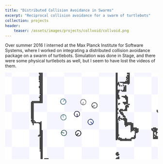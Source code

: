 ```yaml
---
title: "Distributed Collision Avoidance in Swarms"
excerpt: "Reciprocal collision avoidance for a swarm of turtlebots"
collection: projects
header:
    teaser: /assets/images/projects/collvoid/collvoid.png
---
```


Over summer 2016 I interned at the Max Planck Institute for Software Systems, where I worked on integrating a distributed collision avoidance package on a swarm of turtlebots.  Simulation was done in Stage, and there were some physical turtlebots as well, but I seem to have lost the videos of them.

![A set of turtlebots in simulation, facing random directions in the middle of a room](/assets/images/projects/collvoid/collvoid.png)
